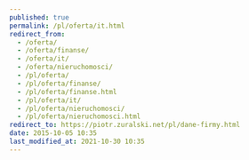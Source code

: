 ```yaml
---
published: true
permalink: /pl/oferta/it.html
redirect_from:
  - /oferta/
  - /oferta/finanse/
  - /oferta/it/
  - /oferta/nieruchomosci/
  - /pl/oferta/
  - /pl/oferta/finanse/
  - /pl/oferta/finanse.html
  - /pl/oferta/it/
  - /pl/oferta/nieruchomosci/
  - /pl/oferta/nieruchomosci.html
redirect_to: https://piotr.zuralski.net/pl/dane-firmy.html
date: 2015-10-05 10:35
last_modified_at: 2021-10-30 10:35
---
```

